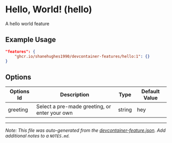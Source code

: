 
# Hello, World! (hello)

A hello world feature

## Example Usage

```json
"features": {
    "ghcr.io/shanehughes1990/devcontainer-features/hello:1": {}
}
```

## Options

| Options Id | Description | Type | Default Value |
|-----|-----|-----|-----|
| greeting | Select a pre-made greeting, or enter your own | string | hey |



---

_Note: This file was auto-generated from the [devcontainer-feature.json](https://github.com/shanehughes1990/devcontainer-features/blob/main/src/hello/devcontainer-feature.json).  Add additional notes to a `NOTES.md`._
